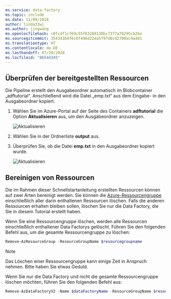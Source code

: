 ```yaml
---
ms.service: data-factory
ms.topic: include
ms.date: 11/09/2018
author: linda33wj
ms.author: jingwang
ms.openlocfilehash: c0fcdf1cf69c55f63288138bc7377a78295cb2be
ms.sourcegitcommit: 3543d3b4f6c6f496d22ea5f97d8cd2700ac9a481
ms.translationtype: HT
ms.contentlocale: de-DE
ms.lasthandoff: 07/20/2020
ms.locfileid: "86544345"
---
```

## <a name="review-deployed-resources"></a>Überprüfen der bereitgestellten Ressourcen

Die Pipeline erstellt den Ausgabeordner automatisch im Blobcontainer „adftutorial“. Anschließend wird die Datei „emp.txt“ aus dem Eingabe- in den Ausgabeordner kopiert. 

1. Wählen Sie im Azure-Portal auf der Seite des Containers **adftutorial** die Option **Aktualisieren** aus, um den Ausgabeordner anzuzeigen. 
    
    ![Aktualisieren](media/data-factory-quickstart-verify-output-cleanup/output-refresh.png)

2. Wählen Sie in der Ordnerliste **output** aus. 

3. Überprüfen Sie, ob die Datei **emp.txt** in den Ausgabeordner kopiert wurde. 

    ![Aktualisieren](media/data-factory-quickstart-verify-output-cleanup/output-file.png)

## <a name="clean-up-resources"></a>Bereinigen von Ressourcen

Die im Rahmen dieser Schnellstartanleitung erstellten Ressourcen können auf zwei Arten bereinigt werden. Sie können die [Azure-Ressourcengruppe](../articles/azure-resource-manager/management/overview.md) einschließlich aller darin enthaltenen Ressourcen löschen. Falls die anderen Ressourcen erhalten bleiben sollen, löschen Sie nur die Data Factory, die Sie in diesem Tutorial erstellt haben.

Wenn Sie eine Ressourcengruppe löschen, werden alle Ressourcen einschließlich enthaltener Data Factorys gelöscht. Führen Sie den folgenden Befehl aus, um die gesamte Ressourcengruppe zu löschen: 

```powershell
Remove-AzResourceGroup -ResourceGroupName $resourcegroupname
```

> [!Note]
> Das Löschen einer Ressourcengruppe kann einige Zeit in Anspruch nehmen. Bitte haben Sie etwas Geduld.

Wenn Sie nur die Data Factory und nicht die gesamte Ressourcengruppe löschen möchten, führen Sie den folgenden Befehl aus: 

```powershell
Remove-AzDataFactoryV2 -Name $dataFactoryName -ResourceGroupName $resourceGroupName
```
